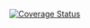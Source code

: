[![Coverage Status](https://coveralls.io/repos/github/k-connors/2JulyKConnors/badge.svg?branch=master)](https://coveralls.io/github/k-connors/2JulyKConnors?branch=master)

